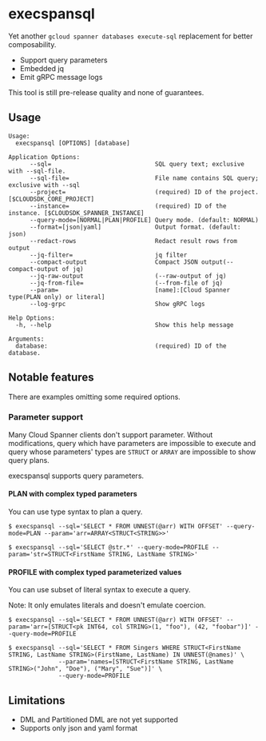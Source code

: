 # execspansql

Yet another `gcloud spanner databases execute-sql` replacement for better composability.

* Support query parameters
* Embedded jq
* Emit gRPC message logs

This tool is still pre-release quality and none of guarantees.

## Usage

```
Usage:
  execspansql [OPTIONS] [database]

Application Options:
      --sql=                             SQL query text; exclusive with --sql-file.
      --sql-file=                        File name contains SQL query; exclusive with --sql
      --project=                         (required) ID of the project. [$CLOUDSDK_CORE_PROJECT]
      --instance=                        (required) ID of the instance. [$CLOUDSDK_SPANNER_INSTANCE]
      --query-mode=[NORMAL|PLAN|PROFILE] Query mode. (default: NORMAL)
      --format=[json|yaml]               Output format. (default: json)
      --redact-rows                      Redact result rows from output
      --jq-filter=                       jq filter
      --compact-output                   Compact JSON output(--compact-output of jq)
      --jq-raw-output                    (--raw-output of jq)
      --jq-from-file=                    (--from-file of jq)
      --param=                           [name]:[Cloud Spanner type(PLAN only) or literal]
      --log-grpc                         Show gRPC logs

Help Options:
  -h, --help                             Show this help message

Arguments:
  database:                              (required) ID of the database.
```

## Notable features

There are examples omitting some required options.

### Parameter support

Many Cloud Spanner clients don't support parameter.
Without modifications, query which have parameters are impossible to execute and query whose parameters' types are `STRUCT` or `ARRAY` are impossible to show query plans.

execspansql supports query parameters.

#### PLAN with complex typed parameters

You can use type syntax to plan a query.

```
$ execspansql --sql='SELECT * FROM UNNEST(@arr) WITH OFFSET' --query-mode=PLAN --param='arr=ARRAY<STRUCT<STRING>>'
```
```
$ execspansql --sql='SELECT @str.*' --query-mode=PROFILE --param='str=STRUCT<FirstName STRING, LastName STRING>'
```

#### PROFILE with complex typed parameterized values 

You can use subset of literal syntax to execute a query.

Note: It only emulates literals and doesn't emulate coercion.

```
$ execspansql --sql='SELECT * FROM UNNEST(@arr) WITH OFFSET' --param='arr=[STRUCT<pk INT64, col STRING>(1, "foo"), (42, "foobar")]' --query-mode=PROFILE
```
```
$ execspansql --sql='SELECT * FROM Singers WHERE STRUCT<FirstName STRING, LastName STRING>(FirstName, LastName) IN UNNEST(@names)' \
              --param='names=[STRUCT<FirstName STRING, LastName STRING>("John", "Doe"), ("Mary", "Sue")]' \
              --query-mode=PROFILE
```

## Limitations

* DML and Partitioned DML are not yet supported
* Supports only json and yaml format

